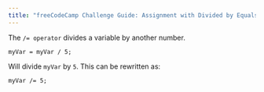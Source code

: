 ```yaml
---
title: "freeCodeCamp Challenge Guide: Assignment with Divided by Equals"
---
```


The `/= operator` divides a variable by another number.

    myVar = myVar / 5;

Will divide `myVar` by `5`. This can be rewritten as:

    myVar /= 5;

